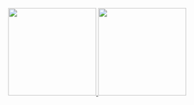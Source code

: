 <a href="https://github.com/pedromchd">
  <img height="180em" src="https://github-readme-stats.vercel.app/api?username=pedromchd&show_icons=true&theme=transparent&rank_icon=github" />
  <img height="180em" src="https://github-readme-stats.vercel.app/api/top-langs/?username=pedromchd&layout=compact&langs_count=6&hide=hack&theme=transparent" />
</a>
